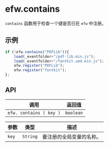 # efw.contains

`contains` 函数用于检查一个键是否已在 `efw` 中注册。

## 示例

```javascript
if (!efw.contains("PDFLib")){
	load(_eventfolder+"/pdf-lib.min.js");
	load(_eventfolder+"/fontkit.umd.min.js");
	efw.register("PDFLib");
	efw.register("fontkit");
};
```
## API

| 调用 | 返回值 |
|---|---|
| `efw. contains ( key )` | `boolean` |

| 参数 | 类型 | 描述 |
|---|---|---|
| `key` | `String` | 要注册的全局变量的名称。 |